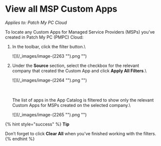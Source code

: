 # View all MSP Custom Apps

_Applies to: Patch My PC Cloud_

To locate any Custom Apps for Managed Service Providers (MSPs) you’ve created in Patch My PC (PMPC) Cloud:

1.  In the toolbar, click the filter button.\


    ![](/_images/image-(2263 "").png "")


2.  Under the **Source** section, select the checkbox for the relevant company that created the Custom App and click **Apply All Filters**.\


    ![](/_images/image-(2264 "").png "")

    \
    \
    The list of apps in the App Catalog is filtered to show only the relevant Custom Apps for MSPs created on the selected company.\


    ![](/_images/image-(2265 "").png "")

{% hint style="success" %}
**Tip**

Don’t forget to click **Clear All** when you’ve finished working with the filters.
{% endhint %}
